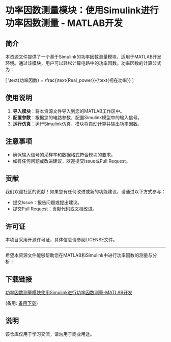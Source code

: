 # 功率因数测量模块：使用Simulink进行功率因数测量 - MATLAB开发

## 简介

本资源文件提供了一个基于Simulink的功率因数测量模块，适用于MATLAB开发环境。通过该模块，用户可以轻松计算电路中的功率因数。功率因数的计算公式为：

\[ \text{功率因数} = \frac{\text{Real\_power}}{\text{视在功率}} \]

## 使用说明

1. **导入模块**：将本资源文件导入到您的MATLAB工作区中。
2. **配置参数**：根据您的电路参数，配置Simulink模型中的输入信号。
3. **运行仿真**：运行Simulink仿真，模块将自动计算并输出功率因数。

## 注意事项

- 确保输入信号的采样率和数据格式符合模块的要求。
- 如有任何问题或改进建议，欢迎提交Issue或Pull Request。

## 贡献

我们欢迎社区的贡献！如果您有任何改进或新的功能建议，请通过以下方式参与：

- 提交Issue：报告问题或提出建议。
- 提交Pull Request：贡献代码或文档改进。

## 许可证

本项目采用开源许可证，具体信息请参阅LICENSE文件。

---

希望本资源文件能够帮助您在MATLAB和Simulink中进行功率因数的测量与分析！

## 下载链接
[功率因数测量模块使用Simulink进行功率因数测量-MATLAB开发](https://pan.quark.cn/s/3b25128040f1) 

(备用: [备用下载](https://pan.baidu.com/s/1yUuaLqwiiSw-yE5tlLw35Q?pwd=1234))

## 说明

该仓库仅用于学习交流，请勿用于商业用途。
